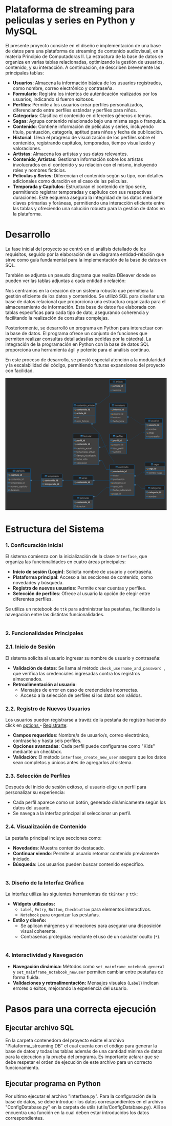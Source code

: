 # Plataforma de streaming para peliculas y series en Python y MySQL

El presente proyecto consiste en el diseño e implementación de una base de datos para una plataforma de streaming de 
contenido audiovisual, en la materia Principio de Computadoras II. La estructura de la base de datos se organiza en varias 
tablas relacionadas, optimizando la gestión de usuarios, contenido, y su interacción. A continuación, se describen 
brevemente las principales tablas:

- **Usuarios**: Almacena la información básica de los usuarios registrados, como nombre, correo electrónico y contraseña.
- **Formulario**: Registra los intentos de autenticación realizados por los usuarios, indicando si fueron exitosos.
- **Perfiles**: Permite a los usuarios crear perfiles personalizados, diferenciando entre perfiles estándar y perfiles para niños.
- **Categorías**: Clasifica el contenido en diferentes géneros o temas.
- **Sagas**: Agrupa contenido relacionado bajo una misma saga o franquicia.
- **Contenido**: Contiene información de películas y series, incluyendo título, puntuación, categoría, aptitud para niños y fecha de publicación.
- **Historial**: Lleva el progreso de visualización de los perfiles sobre el contenido, registrando capítulos, temporadas, tiempo visualizado y valoraciones.
- **Artistas**: Almacena los artistas y sus datos relevantes.
- **Contenido_Artistas**: Gestionan información sobre los artistas involucrados en el contenido y su relación con el mismo, incluyendo roles y nombres ficticios.
- **Películas y Series**: Diferencian el contenido según su tipo, con detalles adicionales como duración en el caso de las películas.
- **Temporada y Capítulos**: Estructuran el contenido de tipo serie, permitiendo registrar temporadas y capítulos con sus respectivas duraciones.
Este esquema asegura la integridad de los datos mediante claves primarias y foráneas, permitiendo una interacción eficiente entre las tablas y ofreciendo una solución robusta para la gestión de datos en la plataforma.

# Desarrollo 
La fase inicial del proyecto se centró en el análisis detallado de los requisitos, seguido por la elaboración de un diagrama entidad-relación que sirve como guía fundamental para la implementación de la base de datos en SQL.

También se adjunta un pseudo diagrama que realiza DBeaver donde se pueden ver las tablas adjuntas a cada entidad o relación:

Nos centramos en la creación de un sistema robusto que permitiera la gestión eficiente de los datos y contenidos.
Se utilizó SQL para diseñar una base de datos relacional que proporciona una estructura organizada para el almacenamiento de información. Esta base de datos fue elaborada con tablas específicas para cada tipo de dato, asegurando coherencia y facilitando la realización de consultas complejas.

Posteriormente, se desarrolló un programa en Python para interactuar con la base de datos. El programa ofrece un conjunto de funciones que permiten realizar consultas detalladas(las pedidas por la cátedra). La integración de la programación en Python con la base de datos SQL proporciona una herramienta ágil y potente para el análisis continuo.

En este proceso de desarrollo, se prestó especial atención a la modularidad y la escalabilidad del código, permitiendo futuras expansiones del proyecto con facilidad.

![Diagrama DBeaver](IMG/plataforma_streaming.png)

# Estructura del Sistema
### 1. Conficuración inicial

El sistema comienza con la inicialización de la clase `Interfase`, que organiza las funcionalidades en cuatro áreas principales:
 
 - **Inicio de sesión (Login)**: Solicita nombre de usuario y contraseña.
 - **Plataforma principal**: Acceso a las secciones de contenido, como novedades y búsqueda.
 - **Registro de nuevos usuarios**: Permite crear cuentas y perfiles.
 - **Selección de perfiles**: Ofrece al usuario la opción de elegir entre diferentes perfiles.

Se utiliza un notebook de `ttk` para administrar las pestañas, facilitando la navegación entre las distintas funcionalidades.
#
### 2. Funcionalidades Principales
### 2.1. Inicio de Sesión

El sistema solicita al usuario ingresar su nombre de usuario y contraseña:

- **Validación de datos**: Se llama al método `check_username_and_password `, que verifica las credenciales ingresadas contra los registros almacenados.
- **Retroalimentación al usuario**:
  - Mensajes de error en caso de credenciales incorrectas.
  - Acceso a la selección de perfiles si los datos son válidos.

### 2.2. Registro de Nuevos Usuarios

Los usuarios pueden registrarse a travéz de la pestaña de registro haciendo click en <ins> options </ins> - <ins> Registrarte</ins>:

- **Campos requeridos**: Nombre/s de usuario/s, correo electrónico, contraseña y hasta seis perfiles.
- **Opciones avanzadas**: Cada perfil puede configurarse como "Kids" mediante un checkbox.
- **Validación**: El método `interfase_create_new_user` asegura que los datos sean completos y únicos antes de agregarlos al sistema.

### 2.3. Selección de Perfiles
Después del inicio de sesión exitoso, el usuario elige un perfil para personalizar su experiencia:
- Cada perfil aparece como un botón, generado dinámicamente según los datos del usuario.
- Se navega a la interfaz principal al seleccionar un perfil.

### 2.4. Visualización de Contenido 
La pestaña principal incluye secciones como:
- **Novedades**: Muestra contenido destacado.
- **Continuar viendo**: Permite al usuario retomar contenido previamente iniciado.
- **Búsqueda**: Los usuarios pueden buscar contenido específico.

#
### 3. Diseño de la Interfaz Gráfica
La interfaz utiliza las siguientes herramientas de `tkinter` y `ttk`:
- **Widgets utilizados:**
  - `Label`, `Entry`, `Button`, `Checkbutton` para elementos interactivos.
  -  `Notebook` para organizar las pestañas.
- **Estilo y diseño:**
  - Se aplican márgenes y alineaciones para asegurar una disposición visual coherente.
  - Contraseñas protegidas mediante el uso de un carácter oculto (`*`).

#
### 4. Interactividad y Navegación
- **Navegación dinámica:** Métodos como `set_mainframe_notebook_general` y `set_mainframe_notebook_newuser` permiten cambiar entre pestañas de forma fluida.
- **Validaciones y retroalimentación:** Mensajes visuales (`Label`) indican errores o éxitos, mejorando la experiencia del usuario.

# Pasos para una correcta ejecución
## Ejecutar archivo SQL
En la carpeta contenedora del proyecto existe el archivo "Plataforma_streaming DB" el cual cuenta con el código para generar la base de datos y todas las tablas además de una cantidad minima de datos para la ejecucion y la prueba del programa. Es importante aclarar que se debe respetar el orden de ejecución de este archivo para un correcto funcionamiento.

## Ejecutar programa en Python
Por ultimo ejecutar el archivo "interfase.py". Para la configuración de la base de datos, se debe introducir los datos correspondientes 
en el archivo "ConfigDatabase.py" en la carpeta de utils (utils/ConfigDatabase.py). Allí se encuentra una función en la cual deben estar introducidos los datos 
correspondientes.







